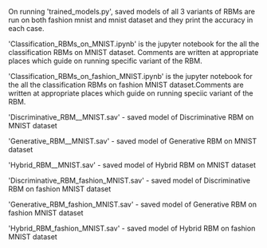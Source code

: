 On running 'trained_models.py', saved models of all 3 variants of RBMs are run on both fashion mnist and mnist dataset and they print the accuracy in each case.

'Classification_RBMs_on_MNIST.ipynb' is the jupyter notebook for the all the classification RBMs on MNIST dataset. Comments are written at appropriate places which guide on running specific variant of the RBM. 

'Classification_RBMs_on_fashion_MNIST.ipynb' is the jupyter notebook for the all the classification RBMs on fashion MNIST dataset.Comments are written at appropriate places which guide on running speciic variant of the  RBM. 

'Discriminative_RBM__MNIST.sav' - saved model of Discriminative RBM on MNIST dataset 

'Generative_RBM__MNIST.sav' - saved model of Generative RBM on MNIST dataset 

'Hybrid_RBM__MNIST.sav' - saved model of Hybrid RBM on MNIST dataset 

'Discriminative_RBM_fashion_MNIST.sav' - saved model of Discriminative RBM on fashion MNIST dataset 

'Generative_RBM_fashion_MNIST.sav' - saved model of Generative RBM on fashion MNIST dataset 

'Hybrid_RBM_fashion_MNIST.sav' - saved model of Hybrid RBM on fashion MNIST dataset 
